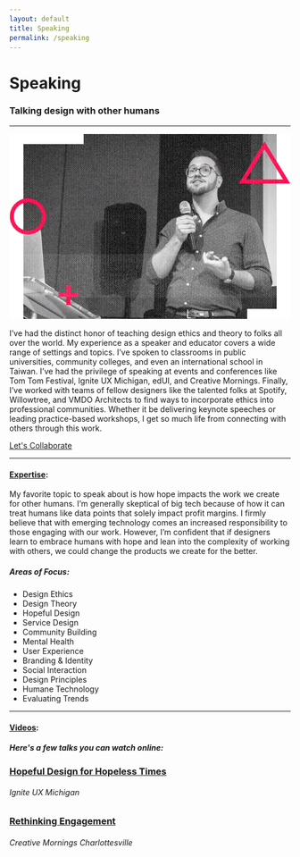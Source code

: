 ```yaml
---
layout: default
title: Speaking
permalink: /speaking
---
```


# Speaking

### Talking design with other humans

---

![Jeremy D. Cherry speaking at an event](/images/speaking-img.jpg)

I’ve had the distinct honor of teaching design ethics and theory to folks all over the world. My experience as a speaker and educator covers a wide range of settings and topics. I’ve spoken to classrooms in public universities, community colleges, and even an international school in Taiwan. I’ve had the privilege of speaking at events and conferences like Tom Tom Festival, Ignite UX Michigan, edUI, and Creative Mornings. Finally, I’ve worked with teams of fellow designers like the talented folks at Spotify, Willowtree, and VMDO Architects to find ways to incorporate ethics into professional communities. Whether it be delivering keynote speeches or leading practice-based workshops, I get so much life from connecting with others through this work.

<a href="mailto:speaking@jeremydcherry.com" class="btn">Let's Collaborate</a>

---

#### [Expertise](#expertise):

My favorite topic to speak about is how hope impacts the work we create for other humans. I’m generally skeptical of big tech because of how it can treat humans like data points that solely impact profit margins. I  firmly believe that with emerging technology comes an increased responsibility to those engaging with our work. However, I’m confident that if designers learn to embrace humans with hope and lean into the complexity of working with others, we could change the products we create for the better.

##### _Areas of Focus:_

* Design Ethics
* Design Theory
* Hopeful Design
* Service Design
* Community Building
* Mental Health
* User Experience
* Branding & Identity
* Social Interaction
* Design Principles
* Humane Technology
* Evaluating Trends

---

#### [Videos](#Videos):

##### _Here's a few talks you can watch online:_

### [Hopeful Design for Hopeless Times](https://www.youtube.com/watch?v=m6jV0ygv56Y)
###### Ignite UX Michigan

### [Rethinking Engagement](https://creativemornings.com/talks/jeremy-cherry/1)
###### Creative Mornings Charlottesville